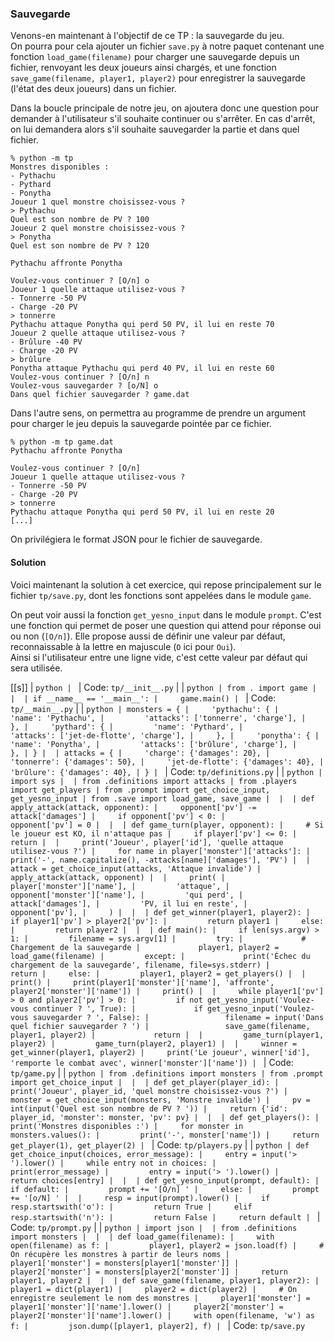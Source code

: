 ### Sauvegarde

Venons-en maintenant à l'objectif de ce TP : la sauvegarde du jeu.  
On pourra pour cela ajouter un fichier `save.py` à notre paquet contenant une fonction `load_game(filename)` pour charger une sauvegarde depuis un fichier, renvoyant les deux joueurs ainsi chargés, et une fonction `save_game(filename, player1, player2)` pour enregistrer la sauvegarde (l'état des deux joueurs) dans un fichier.

Dans la boucle principale de notre jeu, on ajoutera donc une question pour demander à l'utilisateur s'il souhaite continuer ou s'arrêter.
En cas d'arrêt, on lui demandera alors s'il souhaite sauvegarder la partie et dans quel fichier.

```text
% python -m tp
Monstres disponibles :
- Pythachu
- Pythard
- Ponytha
Joueur 1 quel monstre choisissez-vous ?
> Pythachu
Quel est son nombre de PV ? 100
Joueur 2 quel monstre choisissez-vous ?
> Ponytha
Quel est son nombre de PV ? 120

Pythachu affronte Ponytha

Voulez-vous continuer ? [O/n] o
Joueur 1 quelle attaque utilisez-vous ?
- Tonnerre -50 PV
- Charge -20 PV
> tonnerre
Pythachu attaque Ponytha qui perd 50 PV, il lui en reste 70
Joueur 2 quelle attaque utilisez-vous ?
- Brûlure -40 PV
- Charge -20 PV
> brûlure
Ponytha attaque Pythachu qui perd 40 PV, il lui en reste 60
Voulez-vous continuer ? [O/n] n
Voulez-vous sauvegarder ? [o/N] o
Dans quel fichier sauvegarder ? game.dat
```

Dans l'autre sens, on permettra au programme de prendre un argument pour charger le jeu depuis la sauvegarde pointée par ce fichier.

```text
% python -m tp game.dat
Pythachu affronte Ponytha

Voulez-vous continuer ? [O/n] 
Joueur 1 quelle attaque utilisez-vous ?
- Tonnerre -50 PV
- Charge -20 PV
> tonnerre
Pythachu attaque Ponytha qui perd 50 PV, il lui en reste 20
[...]
```

On privilégiera le format JSON pour le fichier de sauvegarde.

#### Solution

Voici maintenant la solution à cet exercice, qui repose principalement sur le fichier `tp/save.py`, dont les fonctions sont appelées dans le module `game`.

On peut voir aussi la fonction `get_yesno_input` dans le module `prompt`.
C'est une fonction qui permet de poser une question qui attend pour réponse oui ou non (`[O/n]`).
Elle propose aussi de définir une valeur par défaut, reconnaissable à la lettre en majuscule (`O` ici pour `Oui`).  
Ainsi si l'utilisateur entre une ligne vide, c'est cette valeur par défaut qui sera utilisée.

[[s]]
| ```python
| ```
| Code: `tp/__init__.py`
|
| ```python
| from . import game
| 
| 
| if __name__ == '__main__':
|     game.main()
| ```
| Code: `tp/__main__.py`
|
| ```python
| monsters = {
|     'pythachu': {
|         'name': 'Pythachu',
|         'attacks': ['tonnerre', 'charge'],
|     },
|     'pythard': {
|         'name': 'Pythard',
|         'attacks': ['jet-de-flotte', 'charge'],
|     },
|     'ponytha': {
|         'name': 'Ponytha',
|         'attacks': ['brûlure', 'charge'],
|     },
| }
| 
| attacks = {
|     'charge': {'damages': 20},
|     'tonnerre': {'damages': 50},
|     'jet-de-flotte': {'damages': 40},
|     'brûlure': {'damages': 40},
| }
| ```
| Code: `tp/definitions.py`
|
| ```python
| import sys
| 
| from .definitions import attacks
| from .players import get_players
| from .prompt import get_choice_input, get_yesno_input
| from .save import load_game, save_game
| 
| 
| def apply_attack(attack, opponent):
|     opponent['pv'] -= attack['damages']
|     if opponent['pv'] < 0:
|         opponent['pv'] = 0
| 
| 
| def game_turn(player, opponent):
|     # Si le joueur est KO, il n'attaque pas
|     if player['pv'] <= 0:
|         return
| 
|     print('Joueur', player['id'], 'quelle attaque utilisez-vous ?')
|     for name in player['monster']['attacks']:
|         print('-', name.capitalize(), -attacks[name]['damages'], 'PV')
| 
|     attack = get_choice_input(attacks, 'Attaque invalide')
|     apply_attack(attack, opponent)
| 
|     print(
|         player['monster']['name'],
|         'attaque',
|         opponent['monster']['name'],
|         'qui perd',
|         attack['damages'],
|         'PV, il lui en reste',
|         opponent['pv'],
|     )
| 
| 
| def get_winner(player1, player2):
|     if player1['pv'] > player2['pv']:
|         return player1
|     else:
|         return player2
| 
| 
| def main():
|     if len(sys.argv) > 1:
|         filename = sys.argv[1]
|         try:
|             # Chargement de la sauvegarde
|             player1, player2 = load_game(filename)
|         except:
|             print('Échec du chargement de la sauvegarde', filename, file=sys.stderr)
|             return
|     else:
|         player1, player2 = get_players()
| 
|     print()
|     print(player1['monster']['name'], 'affronte', player2['monster']['name'])
|     print()
| 
|     while player1['pv'] > 0 and player2['pv'] > 0:
|         if not get_yesno_input('Voulez-vous continuer ? ', True):
|             if get_yesno_input('Voulez-vous sauvegarder ? ', False):
|                 filename = input('Dans quel fichier sauvegarder ? ')
|                 save_game(filename, player1, player2)
|             return
| 
|         game_turn(player1, player2)
|         game_turn(player2, player1)
| 
|     winner = get_winner(player1, player2)
|     print('Le joueur', winner['id'], 'remporte le combat avec', winner['monster']['name'])
| ```
| Code: `tp/game.py`
|
| ```python
| from .definitions import monsters
| from .prompt import get_choice_input
| 
| 
| def get_player(player_id):
|     print('Joueur', player_id, 'quel monstre choisissez-vous ?')
|     monster = get_choice_input(monsters, 'Monstre invalide')
|     pv = int(input('Quel est son nombre de PV ? '))
|     return {'id': player_id, 'monster': monster, 'pv': pv}
| 
| 
| def get_players():
|     print('Monstres disponibles :')
|     for monster in monsters.values():
|         print('-', monster['name'])
|     return get_player(1), get_player(2)
| ```
| Code: `tp/players.py`
|
| ```python
| def get_choice_input(choices, error_message):
|     entry = input('> ').lower()
|     while entry not in choices:
|         print(error_message)
|         entry = input('> ').lower()
|     return choices[entry]
| 
| 
| def get_yesno_input(prompt, default):
|     if default:
|         prompt += '[O/n] '
|     else:
|         prompt += '[o/N] '
| 
|     resp = input(prompt).lower()
|     if resp.startswith('o'):
|         return True
|     elif resp.startswith('n'):
|         return False
|     return default
| ```
| Code: `tp/prompt.py`
|
| ```python
| import json
| 
| from .definitions import monsters
| 
| 
| def load_game(filename):
|     with open(filename) as f:
|         player1, player2 = json.load(f)
|     # On récupère les monstres à partir de leurs noms
|     player1['monster'] = monsters[player1['monster']]
|     player2['monster'] = monsters[player2['monster']]
|     return player1, player2
| 
| 
| def save_game(filename, player1, player2):
|     player1 = dict(player1)
|     player2 = dict(player2)
|     # On enregistre seulement le nom des monstres
|     player1['monster'] = player1['monster']['name'].lower()
|     player2['monster'] = player2['monster']['name'].lower()
|     with open(filename, 'w') as f:
|         json.dump([player1, player2], f)
| ```
| Code: `tp/save.py`
